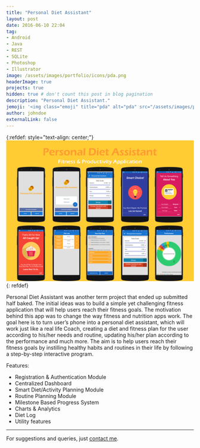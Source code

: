```yaml
---
title: "Personal Diet Assistant"
layout: post
date: 2016-06-10 22:04
tag: 
- Android
- Java
- REST
- SQLite
- Photoshop
- Illustrator
image: /assets/images/portfolio/icons/pda.png
headerImage: true
projects: true
hidden: true # don't count this post in blog pagination
description: "Personal Diet Assistant."
jemoji: '<img class="emoji" title="pda" alt="pda" src="/assets/images/portfolio/icons/pda.png" height="20" width="20" align="absmiddle">'
author: johndoe
externalLink: false
---
```


{:refdef: style="text-align: center;"}
![Screenshot](/assets/images/portfolio/pda.png)
{: refdef}

Personal Diet Assistant was another term project that ended up submitted half baked. The initial ideas was to build a simple yet challenging fitness application that will help users reach their fitness goals. The motivation behind this app was to change the way fitness and nutrition apps work. The goal here is to turn user’s phone into a personal diet assistant, which will work just like a real life Coach, creating a diet and fitness plan for the user according to his/her needs and routine, updating his/her plan according to the performance and much more. The aim is to help users reach their fitness goals by instilling healthy habits and routines in their life by following a step-by-step interactive program. 

Features: 

- Registration & Authentication Module 
- Centralized Dashboard 
- Smart Diet/Activity Planning Module 
- Routine Planning Module 
- Milestone Based Progress System 
- Charts & Analytics 
- Diet Log 
- Utility features

---

For suggestions and queries, just [contact me](http://linkedin.com/in/xuhaibahmad).
